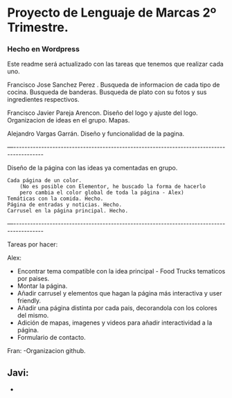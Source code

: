 # Proyecto de Lenguaje de Marcas 2º Trimestre.
### Hecho en Wordpress

Este readme será actualizado con las tareas que tenemos que realizar cada uno.

Francisco Jose Sanchez Perez .
Busqueda de informacion de cada tipo de cocina.
Busqueda de banderas.
Busqueda de plato con su fotos y sus ingredientes respectivos.

Francisco Javier Pareja Arencon.
Diseño del logo y ajuste del logo.
Organizacion de ideas en el grupo.
Mapas.


Alejandro Vargas Garrán.
Diseño y funcionalidad de la pagina.

—-----------------------------------------------------------------------------------------

Diseño de la página con las ideas ya comentadas en grupo.
	
	Cada página de un color. 
 		(No es posible con Elementor, he buscado la forma de hacerlo
   		pero cambia el color global de toda la página - Alex)
	Temáticas con la comida. Hecho.
	Página de entradas y noticias. Hecho.
	Carrusel en la página principal. Hecho.

—-----------------------------------------------------------------------------------------


Tareas por hacer: 

Alex: 
- Encontrar tema compatible con la idea principal - Food Trucks tematicos por paises.
- Montar la página.
- Añadir carrusel y elementos que hagan la página más interactiva y user friendly.
- Añadir una página distinta por cada pais, decorandola con los colores del mismo.
- Adición de mapas, imagenes y videos para añadir interactividad a la página.
- Formulario de contacto.

Fran: 
-Organizacion github.

Javi: 
-	
- 	
